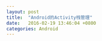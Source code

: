 ```yaml
---
layout: post
title:  "Android的Activity栈管理"
date:   2016-02-19 13:46:04 +0800
categories: Android
---
```

